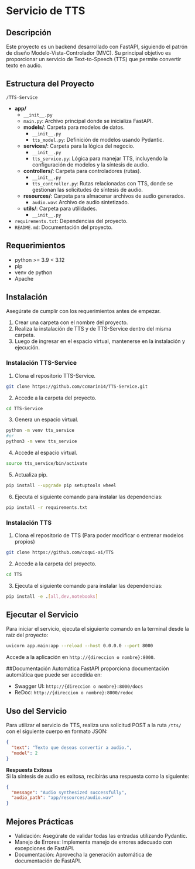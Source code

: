 # Servicio de TTS

## Descripción
Este proyecto es un backend desarrollado con FastAPI, siguiendo el patrón de diseño Modelo-Vista-Controlador (MVC). Su principal objetivo es proporcionar un servicio de Text-to-Speech (TTS) que permite convertir texto en audio.

## Estructura del Proyecto
`/TTS-Service`

-   **app/**
    -   `__init__.py`
    -   `main.py`: Archivo principal donde se inicializa FastAPI.
    -   **models/**: Carpeta para modelos de datos.
        -   `__init__.py`
        -   `tts_model.py`: Definición de modelos usando Pydantic.
    -   **services/**: Carpeta para la lógica del negocio.
        -   `__init__.py`
        -   `tts_service.py`: Lógica para manejar TTS, incluyendo la configuración de modelos y la síntesis de audio.
    -   **controllers/**: Carpeta para controladores (rutas).
        -   `__init__.py`
        -   `tts_controller.py`: Rutas relacionadas con TTS, donde se gestionan las solicitudes de síntesis de audio.
    -   **resources/**: Carpeta para almacenar archivos de audio generados.
        -   `audio.wav`: Archivo de audio sintetizado.
    -   **utils/**: Carpeta para utilidades.
        -   `__init__.py`
-   `requirements.txt`: Dependencias del proyecto.
-   `README.md`: Documentación del proyecto.

## Requerimientos 
- python >= 3.9 < 3.12
- pip
- venv de python
- Apache

## Instalación

Asegúrate de cumplir con los requerimientos antes de empezar.

1. Crear una carpeta con el nombre del proyecto.
2. Realiza la instalación de TTS y de TTS-Service dentro del misma carpeta.
3. Luego de ingresar en el espacio virtual, mantenerse en la instalación y ejecución.

### Instalación TTS-Service
1.  Clona el repositorio TTS-Service.
```bash
git clone https://github.com/ccmarin14/TTS-Service.git
```

2.  Accede a la carpeta del proyecto.
```bash
cd TTS-Service
```

3.  Genera un espacio virtual.
```bash
python -m venv tts_service
#or 
python3 -m venv tts_service
```

4. Accede al espacio virtual.
```bash
source tts_service/bin/activate
```

5. Actualiza pip.

```bash
pip install --upgrade pip setuptools wheel
```

6.  Ejecuta el siguiente comando para instalar las dependencias:

```bash
pip install -r requirements.txt
```

### Instalación TTS

1.  Clona el repositorio de TTS (Para poder modificar o entrenar modelos propios)
```bash
git clone https://github.com/coqui-ai/TTS
```

2.  Accede a la carpeta del proyecto.
```bash
cd TTS
```

3.  Ejecuta el siguiente comando para instalar las dependencias:
```bash
pip install -e .[all,dev,notebooks]
```

## Ejecutar el Servicio
Para iniciar el servicio, ejecuta el siguiente comando en la terminal desde la raíz del proyecto:

```bash
uvicorn app.main:app --reload --host 0.0.0.0 --port 8000
```

Accede a la aplicación en `http://{direccion o nombre}:8000`.

##Documentación Automática
FastAPI proporciona documentación automática que puede ser accedida en:

-   Swagger UI: `http://{direccion o nombre}:8000/docs`
-   ReDoc: `http://{direccion o nombre}:8000/redoc`

## Uso del Servicio
Para utilizar el servicio de TTS, realiza una solicitud POST a la ruta `/tts/` con el siguiente cuerpo en formato JSON:

```json
{
  "text": "Texto que deseas convertir a audio.",
  "model": 2
}
```

**Respuesta Exitosa**\
Si la síntesis de audio es exitosa, recibirás una respuesta como la siguiente:

```json
{
  "message": "Audio synthesized successfully",
  "audio_path": "app/resources/audio.wav"
}
```

## Mejores Prácticas

-   Validación: Asegúrate de validar todas las entradas utilizando Pydantic.
-   Manejo de Errores: Implementa manejo de errores adecuado con excepciones de FastAPI.
-   Documentación: Aprovecha la generación automática de documentación de FastAPI.
